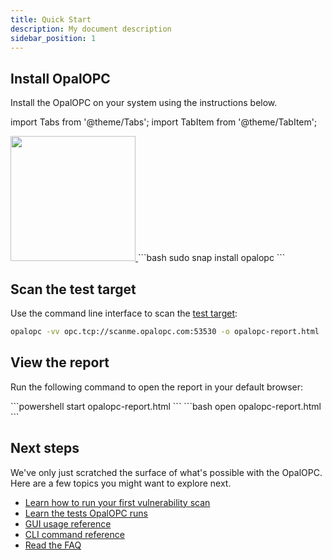 ```yaml
---
title: Quick Start
description: My document description
sidebar_position: 1
---
```


## Install OpalOPC

Install the OpalOPC on your system using the instructions below.

import Tabs from '@theme/Tabs';
import TabItem from '@theme/TabItem';

<Tabs groupId="operating-systems">
  <TabItem value="windows" label="Windows" default>
<a href="https://apps.microsoft.com/detail/OpalOPC/9N89VWR0GK7H?launch=true
	&mode=mini">
	<img src="https://get.microsoft.com/images/en-gb%20dark.svg" width="200"/>
</a>
  </TabItem>
  <TabItem value="linux" label="Linux">
    ```bash
    sudo snap install opalopc
    ```
  </TabItem>
</Tabs>

## Scan the test target

Use the command line interface to scan the [test target](test-drive.md):

```bash
opalopc -vv opc.tcp://scanme.opalopc.com:53530 -o opalopc-report.html
```

## View the report

Run the following command to open the report in your default browser:

<Tabs groupId="operating-systems">
  <TabItem value="windows" label="Windows" default>
    ```powershell
    start opalopc-report.html
    ```
  </TabItem>
  <TabItem value="linux" label="Linux">
    ```bash
    open opalopc-report.html
    ```
  </TabItem>
</Tabs>

## Next steps

We've only just scratched the surface of what's possible with the OpalOPC.
Here are a few topics you might want to explore next.

* [Learn how to run your first vulnerability scan](../tutorials/first-vulnerability-scan.md)
* [Learn the tests OpalOPC runs](../faq.md#what-kind-of-tests-does-opalopc-run)
* [GUI usage reference](../gui-reference.md)
* [CLI command reference](../cli-command-reference.md)
* [Read the FAQ](../faq.md)
